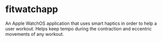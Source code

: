 # fitwatchapp

An Apple WatchOS application that uses smart haptics in order to help a user workout. Helps keep tempo during the contraction and eccentric movements of any workout.
